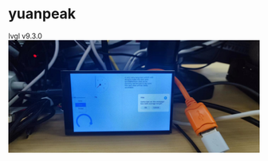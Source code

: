 # yuanpeak
lvgl v9.3.0
![image](https://raw.githubusercontent.com/ald2004/yuanpeak/main/images/WeChat%20Image_20230316192245.jpg)
